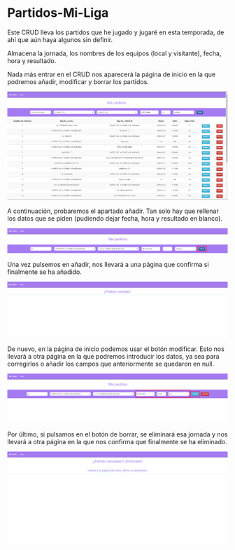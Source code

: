 # Partidos-Mi-Liga
Este CRUD lleva los partidos que he jugado y jugaré en esta temporada, de ahí que aún haya algunos sin definir.

Almacena la jornada, los nombres de los equipos (local y visitante), fecha, hora y resultado.

Nada más entrar en el CRUD nos aparecerá la página de inicio en la que podremos añadir, modificar y borrar los partidos.

![alt text](https://github.com/lauradelpino24/Partidos-Mi-Liga/blob/master/images/index.png)

A continuación, probaremos el apartado añadir. Tan solo hay que rellenar los datos que se piden (pudiendo dejar fecha, hora y resultado en blanco).

![alt text](https://github.com/lauradelpino24/Partidos-Mi-Liga/blob/master/images/add.png)

Una vez pulsemos en añadir, nos llevará a una página que confirma si finalmente se ha añadido.

![alt text](https://github.com/lauradelpino24/Partidos-Mi-Liga/blob/master/images/addok.png)

De nuevo, en la página de inicio podemos usar el botón modificar. Esto nos llevará a otra página en la que podremos introducir los datos, ya sea para corregirlos o añadir los campos que anteriormente se quedaron en null.

![alt text](https://github.com/lauradelpino24/Partidos-Mi-Liga/blob/master/images/modify.png)

Por último, si pulsamos en el botón de borrar, se eliminará esa jornada y nos llevará a otra página en la que nos confirma que finalmente se ha eliminado.

![alt text](https://github.com/lauradelpino24/Partidos-Mi-Liga/blob/master/images/delete.png)
